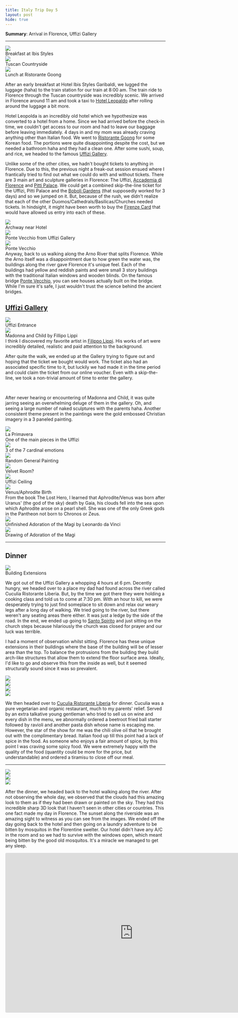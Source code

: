 ```yaml
---
title: Italy Trip Day 5
layout: post
hide: true
---
```


**Summary**: Arrival in Florence, Uffizi Gallery


---

<div class="row">
    <div class="4u 12u$(mobile) item">
        <img src="{{'assets/images/blog/italy_trip/day5/bfast.jpg' | relative_url }}" class="blog-image">
        <figcaption>Breakfast at Ibis Styles</figcaption>
    </div>
    <div class="4u 12u$(mobile) item">
        <img src="{{'assets/images/blog/italy_trip/day5/countryside.jpg' | relative_url }}" class="blog-image">
        <figcaption>Tuscan Countryside</figcaption>
    </div>
    <div class="4u 12u$(mobile) item">
        <img src="{{'assets/images/blog/italy_trip/day5/lunch.jpg' | relative_url }}" class="blog-image">
        <figcaption>Lunch at Ristorante Goong</figcaption>
    </div>
</div>

After an early breakfast at Hotel Ibis Styles Garibaldi, we lugged the luggage (haha) to the train station for our train at 8:00 am. The train ride to Florence through the Tuscan countryside was incredibly scenic. We arrived in Florence around 11 am and took a taxi to [Hotel Leopaldo](https://www.google.com/maps/place/Hotel+Leopolda/@43.7806092,11.2348884,17z/data=!3m1!4b1!4m7!3m6!1s0x132a56ba4863ba8f:0x7c2eabc981fcd3e8!5m1!1s2018-06-10!8m2!3d43.7806092!4d11.2370771) after rolling around the luggage a bit more.

Hotel Leopolda is an incredibly old hotel which we hypothesize was converted to a hotel from a home. Since we had arrived before the check-in time, we couldn't get access to our room and had to leave our baggage before leaving immediately. 4 days in and my mom was already craving anything other than Italian food. We went to [Ristorante Goong](https://www.google.com/maps/place/Ristorante+Goong/@43.7806092,11.2348884,17z/data=!4m7!3m6!1s0x132a56ac2882e817:0x183d3ae6ce6ee184!5m1!1s2018-06-10!8m2!3d43.7728343!4d11.2452828) for some Korean food. The portions were quite disappointing despite the cost, but we needed a bathroom haha and they had a clean one. After some sushi, soup, and rice, we headed to the famous [Uffizi Gallery](https://www.google.com/maps/place/Uffizi+Gallery/@43.7677856,11.2531221,17z/data=!3m2!4b1!5s0x132a540087230dbb:0xff95595eb045fc7b!4m5!3m4!1s0x132a54008dc59081:0xcddeb7c89bf0c4cd!8m2!3d43.7677856!4d11.2553108).

Unlike some of the other cities, we hadn't bought tickets to anything in Florence. Due to this, the previous night a freak-out session ensued where I frantically tried to find out what we could do with and without tickets. There are 3 main art and sculpture galleries in Florence: The Uffizi, [Accademia di Florence](https://www.google.com/maps/place/Academy+Of+Florence+Art+Gallery/@43.776838,11.2565422,17z/data=!4m12!1m6!3m5!1s0x132a5406a8d7312d:0x33d323549615b936!2sAccademia+Gallery!8m2!3d43.776838!4d11.2587309!3m4!1s0x132a541b5298099d:0x913850ffe35c42ed!8m2!3d43.7768169!4d11.2587152) and [Pitti Palace](https://www.google.com/maps/place/Pitti+Palace/@43.7651533,11.2478194,17z/data=!3m1!4b1!4m5!3m4!1s0x132a515441db99f1:0x5cd0cce4e6f1502a!8m2!3d43.7651533!4d11.2500081). We could get a combined skip-the-line ticket for the Uffizi, Pitti Palace and the [Boboli Gardens](https://www.google.com/maps/place/The+Boboli+Gardens/@43.7624972,11.2462109,17z/data=!3m1!4b1!4m5!3m4!1s0x132a515690734e97:0x40c02f73b03d9b2!8m2!3d43.7624972!4d11.2483996) (that supposedly worked for 3 days) and so we jumped on it. But, because of the rush, we didn't realize that each of the other Duomos/Cathedrals/Basilicas/Churches needed tickets. In hindsight, it might have been worth to buy the [Firenze Card](http://www.firenzecard.it/index.php?lang=en) that would have allowed us entry into each of these.

<div class="personal">
    <div class="row">
        <div class="6u 12u$(mobile) item">
            <img src="{{'assets/images/blog/italy_trip/day5/archway.jpg' | relative_url }}" class="blog-image">
            <figcaption>Archway near Hotel</figcaption>
        </div>
        <div class="6u 12u$(mobile) item">
            <img src="{{'assets/images/blog/italy_trip/day5/pontevecchioabove.jpg' | relative_url }}" class="blog-image featured">
            <figcaption>Ponte Vecchio from Uffizi Gallery</figcaption>
        </div>
        <div class="5u 12u$(mobile) item">
            <img src="{{'assets/images/blog/italy_trip/day5/pontevecchio.jpg' | relative_url }}" class="blog-image">
            <figcaption>Ponte Vecchio</figcaption>
        </div>
        <div class="7u 12u$(mobile) item">
            Anyway, back to us walking along the Arno River that splits Florence. While the Arno itself was a disappointment due to how green the water was, the buildings along the river gave Florence it's unique feel. Each of the buildings had yellow and reddish paints and were small 3 story buildings with the traditional Italian windows and wooden blinds. On the famous bridge <a href="https://www.google.com/maps/place/Ponte+Vecchio/@43.767925,11.2509548,17z/data=!3m1!4b1!4m5!3m4!1s0x132a56aaa2dcb667:0x40310ae830e702e8!8m2!3d43.767925!4d11.2531435">Ponte Vecchio</a>, you can see houses actually built on the bridge. While I'm sure it's safe, I just wouldn't trust the science behind the ancient bridges.
        </div>
    </div>
</div>

## [Uffizi Gallery](https://www.uffizi.it/en)

<div class="row">
    <div class="4u 12u$(mobile) item">
        <img src="{{'assets/images/blog/italy_trip/day5/uffizientrance.jpg' | relative_url }}" class="blog-image">
        <figcaption>Uffizi Entrance</figcaption>
    </div>
    <div class="4u 12u$(mobile) item">
        <img src="{{'assets/images/blog/italy_trip/day5/madonnachild.jpg' | relative_url }}" class="blog-image">
        <figcaption>Madonna and Child by Fillipo Lippi</figcaption>
        <div class="figdesc">
            I think I discovered my favorite artist in <a href="https://en.wikipedia.org/wiki/Filippo_Lippi">Filippo Lippi</a>. His works of art were incredibly detailed, realistic and paid attention to the background.
        </div>
    </div>
    <div class="4u 12u$(mobile) item">
        <p>After quite the walk, we ended up at the Gallery trying to figure out and hoping that the ticket we bought would work. The ticket also had an associated specific time to it, but luckily we had made it in the time period and could claim the ticket from our online voucher. Even with a skip-the-line, we took a non-trivial amount of time to enter the gallery.</p>
        <br><p>After never hearing or encountering of Madonna and Child, it was quite jarring seeing an overwhelming deluge of them in the gallery. Oh, and seeing a large number of naked sculptures with the parents haha. Another consistent theme present in the paintings were the gold embossed Christian imagery in a 3 paneled painting.</p>
    </div>
    <div class="6u 12u$(mobile) item">
        <img src="{{'assets/images/blog/italy_trip/day5/laprimavera.jpg' | relative_url }}" class="blog-image">
        <figcaption>La Primavera</figcaption>
        <div class="figdesc margin-bottom">One of the main pieces in the Uffizi</div>
        <img src="{{'assets/images/blog/italy_trip/day5/7cardinalelements.jpg' | relative_url }}" class="blog-image">
        <figcaption class="margin-bottom">3 of the 7 cardinal emotions</figcaption>
        <img src="{{'assets/images/blog/italy_trip/day5/horse.jpg' | relative_url }}" class="blog-image">
        <figcaption>Random General Painting</figcaption>
    </div>
    <div class="6u 12u$(mobile) item">
        <img src="{{'assets/images/blog/italy_trip/day5/velvetroom.jpg' | relative_url }}" class="blog-image">
        <figcaption class="margin-bottom">Velvet Room?</figcaption>
        <img src="{{'assets/images/blog/italy_trip/day5/uffiziceiling.jpg' | relative_url }}" class="blog-image">
        <figcaption class="margin-bottom">Uffizi Ceiling</figcaption>
        <img src="{{'assets/images/blog/italy_trip/day5/aphroditebirth.jpg' | relative_url }}" class="blog-image">
        <figcaption>Venus/Aphrodite Birth</figcaption>
        <div class="figdesc margin-bottom">
            From the book The Lost Hero, I learned that Aphrodite/Venus was born after Uranus' (the god of the sky) death by Gaia, his clouds fell into the sea upon which Aphrodite arose on a pearl shell. She was one of the only Greek gods in the Pantheon not born to Chronos or Zeus.
        </div>
    </div>
</div>

<div class="row">
    <div class="6u 12u$(mobile) item">
        <img src="{{'assets/images/blog/italy_trip/day5/adorationofthemagi.jpg' | relative_url }}" class="blog-image">
        <figcaption>Unfinished Adoration of the Magi by Leonardo da Vinci</figcaption>
    </div>
    <div class="6u 12u$(mobile) item">
        <img src="{{'assets/images/blog/italy_trip/day5/davincidrawing.jpg' | relative_url }}" class="blog-image">
        <figcaption>Drawing of Adoration of the Magi</figcaption>
    </div>
</div>

---

## Dinner

<div class="row">
    <div class="3u 12u$(mobile) item">
        <img src="{{'assets/images/blog/italy_trip/day5/buildingprotrusion.jpg' | relative_url }}" class="blog-image">
        <figcaption>Building Extensions</figcaption>
    </div>
    <div class="9u 12u$(mobile) item">
        <p>We got out of the Uffizi Gallery a whopping 4 hours at 6 pm. Decently hungry, we headed over to a place my dad had found across the river called Cuculia Ristorante Liberia. But, by the time we got there they were holding a cooking class and told us to come at 7:30 pm. With an hour to kill, we were desperately trying to just find someplace to sit down and relax our weary legs after a long day of walking. We tried going to the river, but there weren't any seating areas there either. It was just a ledge by the side of the road. In the end, we ended up going to <a href="https://www.google.com/maps/place/Piazza+Santo+Spirito,+50125+Firenze+FI,+Italy/@43.767925,11.2509548,17z/data=!4m5!3m4!1s0x132a51548f854a1d:0xeb33a9db9013b02f!8m2!3d43.7666376!4d11.2475085">Santo Spirito</a> and just sitting on the church steps because hilariously the church was closed for prayer and our luck was terrible.</p>
        <p>I had a moment of observation whilst sitting. Florence has these unique extensions in their buildings where the base of the building will be of lesser area than the top. To balance the protrusions from the building they build arch-like structures that allow them to extend the floor surface area. Ideally, I'd like to go and observe this from the inside as well, but it seemed structurally sound since it was so prevalent. </p>
    </div>
</div>

<div class="row">
    <div class="3u 12u$(mobile) item">
        <img src="{{'assets/images/blog/italy_trip/day5/dinner1.jpg' | relative_url }}" class="blog-image">
    </div>
    <div class="3u 12u$(mobile) item">
        <img src="{{'assets/images/blog/italy_trip/day5/dinner2.jpg' | relative_url }}" class="blog-image">
    </div>
    <div class="3u 12u$(mobile) item">
        <img src="{{'assets/images/blog/italy_trip/day5/dinner3.jpg' | relative_url }}" class="blog-image">
    </div>
    <div class="3u 12u$(mobile) item">
        <img src="{{'assets/images/blog/italy_trip/day5/dinner4.jpg' | relative_url }}" class="blog-image">
    </div>
</div>

We then headed over to [Cuculia Ristorante Liberia](https://www.google.com/maps/place/Cuculia+Ristorante+Libreria/@43.7682233,11.2438953,17z/data=!3m1!4b1!4m5!3m4!1s0x132a56acabe24ba1:0x56644263a88c6f9!8m2!3d43.7682233!4d11.24608://www.google.com/maps/place/Cuculia+Ristorante+Libreria/@43.7682233,11.2438953,17z/data=!3m1!4b1!4m5!3m4!1s0x132a56acabe24ba1:0x56644263a88c6f9!8m2!3d43.7682233!4d11.246084) for dinner. Cuculia was a pure vegetarian and organic restaurant, much to my parents' relief. Served by an extra talkative young gentleman who tried to sell us on wine and every dish in the menu, we abnormally ordered a beetroot fried ball starter followed by ravioli and another pasta dish whose name is escaping me. However, the star of the show for me was the chili olive oil that he brought out with the complimentary bread. Italian food up till this point had a lack of spice in the food. As someone who enjoys a fair amount of spice, by this point I was craving some spicy food. We were extremely happy with the quality of the food (quantity could be more for the price, but understandable) and ordered a tiramisu to close off our meal. 

---

<div class="row">
    <div class="12u 12u$(mobile) item">
        <img src="{{'assets/images/blog/italy_trip/day5/sunset.jpg' | relative_url }}" class="blog-image">
    </div>
    <div class="4u 12u$(mobile) item">
        <img src="{{'assets/images/blog/italy_trip/day5/verticalsunset.jpg' | relative_url }}" class="blog-image">
    </div>
    <div class="8u 12u$(mobile) item">
        <img src="{{'assets/images/blog/italy_trip/day5/clouds.jpg' | relative_url }}" class="blog-image">
    </div>
</div>

After the dinner, we headed back to the hotel walking along the river. After not observing the whole day, we observed that the clouds had this amazing look to them as if they had been drawn or painted on the sky. They had this incredible sharp 3D look that I haven't seen in other cities or countries. This one fact made my day in Florence. The sunset along the riverside was an amazing sight to witness as you can see from the images. We ended off the day going back to the hotel and then going on a laundry adventure to be bitten by mosquitos in the Florentine swelter. Our hotel didn't have any A/C in the room and so we had to survive with the windows open, which meant being bitten by the good old mosquitos. It's a miracle we managed to get any sleep.


<div class="tripblan">
<iframe width="800px" height="500px" src="https://tripblan.com/map/italy-trip?maplines=true&day=5&color=f25b53&markercolor=f25b53" style="border: #dddddf 1px solid;  border-radius: 3px;"></iframe>
</div>

